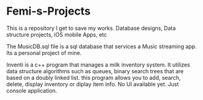 # Femi-s-Projects
This is a repository I get to save my works. Database designs, Data structure projects, iOS mobile Apps, etc


The MusicDB.sql file is a sql database that services a Music streaming app. Its a personal project of mine.

Inventi is a c++ program that manages a milk inventory system. It utilizes data structure algorithms such as queues, binary search trees that are based on a doubly linked list. this program allows you to add, search, delete, display inventory or diplay item info. No UI available yet. Just console application. 
